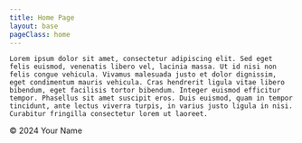 ```yaml
---
title: Home Page
layout: base
pageClass: home
---
```



    Lorem ipsum dolor sit amet, consectetur adipiscing elit. Sed eget felis euismod, venenatis libero vel, lacinia massa. Ut id nisi non felis congue vehicula. Vivamus malesuada justo et dolor dignissim, eget condimentum mauris vehicula. Cras hendrerit ligula vitae libero bibendum, eget facilisis tortor bibendum. Integer euismod efficitur tempor. Phasellus sit amet suscipit eros. Duis euismod, quam in tempor tincidunt, ante lectus viverra turpis, in varius justo ligula in nisi. Curabitur fringilla consectetur lorem ut laoreet.
</div>

<footer>
    <p>&copy; 2024 Your Name</p>

